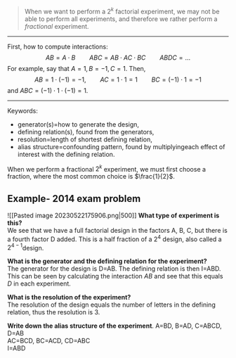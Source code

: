 > When we want to perform a $2^{k}$ factorial experiment, we may not be able to perform all experiments, and therefore we rather perform a *fractional* experiment.
---

First, how to compute interactions:
$$AB= A \cdot B \qquad ABC=AB \cdot AC\cdot BC \qquad ABDC=\dots$$
For example, say that $A=1, B=-1, C=1$. Then,
$$AB=1 \cdot (-1) = -1, \qquad AC=1 \cdot 1=1 \qquad BC=(-1) \cdot 1=-1 $$
and $ABC =(-1)\cdot 1 \cdot (-1)=1$.

---
Keywords: 
* generator(s)=how to generate the design,  
* defining relation(s), found from the generators,  
* resolution=length of shortest defining relation,  
* alias structure=confounding pattern, found by multiplyingeach effect of interest with the defining relation.

When we perform a fractional $2^{k}$ experiment, we must first choose a fraction, where the most common choice is $\frac{1}{2}$. 

## Example- 2014 exam problem
![[Pasted image 20230522175906.png|500]]
**What type of experiment is this?**  
We see that we have a full factorial design in the factors A, B, C, but there is a fourth factor D added. This is a half fraction of a $2^{4}$ design, also called a $2^{4-1}$design.

**What is the generator and the defining relation for the experiment?**  
The generator for the design is D=AB. The defining relation is then I=ABD. This can be seen by calculating the interaction $AB$ and see that this equals $D$ in each experiment.

**What is the resolution of the experiment?**  
The resolution of the design equals the number of letters in the defining relation, thus the resolution is 3.

**Write down the alias structure of the experiment**. 
A=BD, B=AD, C=ABCD, D=AB  
AC=BCD, BC=ACD, CD=ABC  
I=ABD